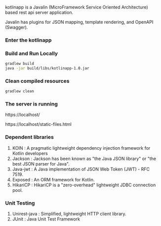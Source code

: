 
kotlinapp is a Javalin (MicroFramework Service Oriented Architecture) based rest api server application.

Javalin has plugins for JSON mapping, template rendering, and OpenAPI (Swagger).

### Enter the kotlinapp

### Build and Run Locally

```bash
gradlew build
java -jar build/libs/kotlinapp-1.0.jar
```
### Clean compiled resources

```bash
gradlew clean
```

### The server is running

https://localhost/

https://localhost/static-files.html

### Dependent libraries

1. KOIN : A pragmatic lightweight dependency injection framework for Kotlin developers
2. Jackson : Jackson has been known as "the Java JSON library" or "the best JSON parser for Java".
3. Java-jwt : A Java implementation of JSON Web Token (JWT) - RFC 7519.
4. Exposed : An ORM framework for Kotlin.
5. HikariCP : HikariCP is a "zero-overhead" lightweight JDBC connection pool.

### Unit Testing
1. Unirest-java : Simplified, lightweight HTTP client library.
2. JUnit : Java Unit Test Framework


